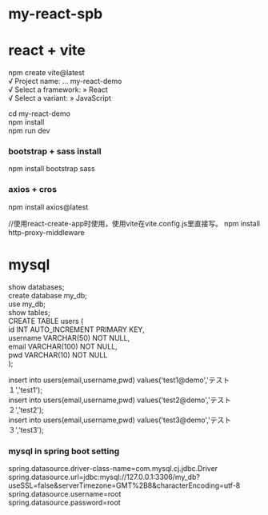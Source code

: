 # my-react-spb

# react + vite 
npm create vite@latest  
√ Project name: ... my-react-demo  
√ Select a framework: » React  
√ Select a variant: » JavaScript  

cd my-react-demo  
npm install  
npm run dev  

### bootstrap + sass install
npm install bootstrap sass


### axios + cros
npm install axios@latest

//使用react-create-app时使用，使用vite在vite.config.js里直接写。
npm install http-proxy-middleware


# mysql
show databases;  
create database my_db;  
use my_db;  
show tables;  
CREATE TABLE users (  
    id INT AUTO_INCREMENT PRIMARY KEY,  
    username VARCHAR(50) NOT NULL,  
    email VARCHAR(100) NOT NULL,  
    pwd VARCHAR(10) NOT NULL  
);  

insert into users(email,username,pwd) values('test1@demo','テスト１','test1');  
insert into users(email,username,pwd) values('test2@demo','テスト２','test2');  
insert into users(email,username,pwd) values('test3@demo','テスト３','test3');  

### mysql in spring boot setting
spring.datasource.driver-class-name=com.mysql.cj.jdbc.Driver  
spring.datasource.url=jdbc:mysql://127.0.0.1:3306/my_db?useSSL=false&serverTimezone=GMT%2B8&characterEncoding=utf-8  
spring.datasource.username=root  
spring.datasource.password=root  



